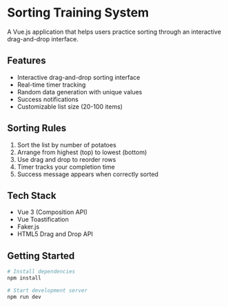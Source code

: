# Sorting Training System

A Vue.js application that helps users practice sorting through an interactive drag-and-drop interface.

## Features

- Interactive drag-and-drop sorting interface
- Real-time timer tracking
- Random data generation with unique values
- Success notifications
- Customizable list size (20-100 items)

## Sorting Rules

1. Sort the list by number of potatoes
2. Arrange from highest (top) to lowest (bottom)
3. Use drag and drop to reorder rows
4. Timer tracks your completion time
5. Success message appears when correctly sorted

## Tech Stack

- Vue 3 (Composition API)
- Vue Toastification
- Faker.js
- HTML5 Drag and Drop API

## Getting Started

```bash
# Install dependencies
npm install

# Start development server
npm run dev
```
